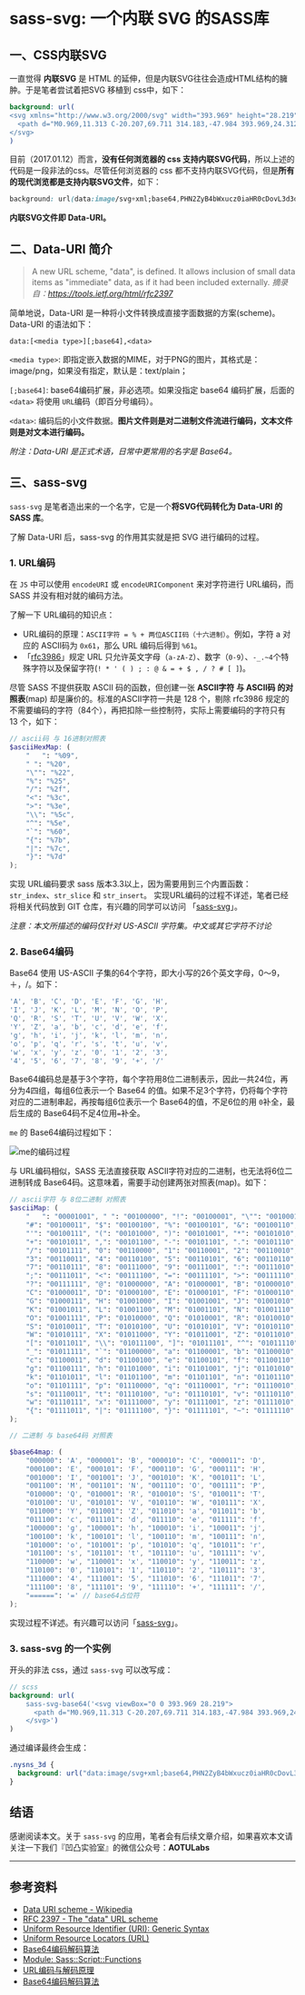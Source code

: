 # sass-svg: 一个内联 SVG 的SASS库 

## 一、CSS内联SVG

一直觉得 **内联SVG** 是 HTML 的延伸，但是内联SVG往往会造成HTML结构的臃肿。于是笔者尝试着把SVG 移植到 css中，如下：

```scss
background: url(
<svg xmlns="http://www.w3.org/2000/svg" width="393.969" height="28.219" viewBox="0 0 393.969 28.219">
  <path d="M0.969,11.313 C-20.207,69.711 314.183,-47.984 393.969,24.312 "/>
</svg>
)
```

目前（2017.01.12）而言，**没有任何浏览器的 css 支持内联SVG代码**，所以上述的代码是一段非法的css。尽管任何浏览器的 css 都不支持内联SVG代码，但是**所有的现代浏览都是支持内联SVG文件**，如下：

```css
background: url(data:image/svg+xml;base64,PHN2ZyB4bWxucz0iaHR0cDovL3d3dy53My5vcmcvMjAwMC9zdmciIHZpZXdCb3g9IjAgMCA3NTAgNDAwIj4gCQkJPHBhdGggZD0iTTAsMCBMNzUwLDAgTDc1MCw0MDAgTDM4OCw0MDAgTDM3NSwzODcsIEwzNjIsNDAwIEwwLDQwMFoiIGZpbGw9IiMwZjAiPjwvcGF0aD4gCQk8L3N2Zz4=);
```
**内联SVG文件即 Data-URI。**

## 二、Data-URI 简介

> A new URL scheme, "data", is defined. It allows inclusion of small data items as "immediate" data, as if it had been included externally.
*摘录自：https://tools.ietf.org/html/rfc2397*

简单地说，Data-URI 是一种将小文件转换成直接字面数据的方案(scheme)。Data-URI 的语法如下：

```data-uri
data:[<media type>][;base64],<data>
```

`<media type>`:  即指定嵌入数据的MIME，对于PNG的图片，其格式是：image/png，如果没有指定，默认是：text/plain；

`[;base64]`: base64编码扩展，非必选项。如果没指定 base64 编码扩展，后面的 `<data>` 将使用 `URL`编码（即百分号编码）。

`<data>`: 编码后的小文件数据。**图片文件则是对二进制文件流进行编码，文本文件则是对文本进行编码。**


_附注：Data-URI 是正式术语，日常中更常用的名字是 Base64。_

## 三、sass-svg

`sass-svg` 是笔者造出来的一个名字，它是一个**将SVG代码转化为 Data-URI 的 SASS 库**。

了解 Data-URI 后，sass-svg 的作用其实就是把 SVG 进行编码的过程。

### 1. URL编码

在 `JS` 中可以使用 `encodeURI` 或 `encodeURIComponent` 来对字符进行 URL编码，而 SASS 并没有相对就的编码方法。

了解一下 URL编码的知识点：

- URL编码的原理：`ASCII字符 = % + 两位ASCII码（十六进制）`。例如，字符 a 对应的 ASCII码为 `0x61`，那么 URL 编码后得到 `%61`。
- 「[rfc3986](http://www.ietf.org/rfc/rfc3986)」规定 URL 只允许英文字母（`a-zA-Z`）、数字（`0-9`）、`-_.~4`个特殊字符以及保留字符(`! * ' ( ) ; : @ & = + $ , / ? # [ ]`)。

尽管 SASS 不提供获取 ASCII 码的函数，但创建一张 **ASCII字符 与 ASCII码 的对照表**(map) 却是廉价的。标准的ASCII字符一共是 128 个，剔除 rfc3986 规定的不需要编码的字符（84个），再把扣除一些控制符，实际上需要编码的字符只有 13 个，如下：

```scss
// ascii码 与 16进制对照表
$asciiHexMap: (
	"	": "%09",
	" ": "%20",
	"\"": "%22",
	"%": "%25",
	"/": "%2f",
	"<": "%3c",
	">": "%3e",
	"\\": "%5c",
	"^": "%5e",
	"`": "%60",
	"{": "%7b",
	"|": "%7c",
	"}": "%7d"
);
```

实现 URL编码要求 sass 版本3.3以上，因为需要用到三个内置函数：`str_index`、`str_slice` 和 `str_insert`。 实现URL编码的过程不详述，笔者已经将相关代码放到 GIT 仓库，有兴趣的同学可以访问 「[sass-svg](https://github.com/leeenx/sass-svg)」。

_注意：本文所描述的编码仅针对 US-ASCII 字符集。中文或其它字符不讨论_

### 2. Base64编码

Base64 使用 US-ASCII 子集的64个字符，即大小写的26个英文字母，0～9，＋，/。如下：

```javascript
'A', 'B', 'C', 'D', 'E', 'F', 'G', 'H',
'I', 'J', 'K', 'L', 'M', 'N', 'O', 'P',
'Q', 'R', 'S', 'T', 'U', 'V', 'W', 'X',
'Y', 'Z', 'a', 'b', 'c', 'd', 'e', 'f',
'g', 'h', 'i', 'j', 'k', 'l', 'm', 'n',
'o', 'p', 'q', 'r', 's', 't', 'u', 'v',
'w', 'x', 'y', 'z', '0', '1', '2', '3',
'4', '5', '6', '7', '8', '9', '+', '/'
```

Base64编码总是基于3个字符，每个字符用8位二进制表示，因此一共24位，再分为4四组，每组6位表示一个 Base64 的值。如果不足3个字符，仍将每个字符对应的二进制串起，再按每组6位表示一个 Base64的值，不足6位的用 `0`补全，最后生成的 Base64码不足4位用`=`补全。

`me` 的 Base64编码过程如下：

![me的编码过程](http://7xv39r.com1.z0.glb.clouddn.com/2017-01-19-01.png)

与 URL编码相似，SASS 无法直接获取 ASCII字符对应的二进制，也无法将6位二进制转成 Base64码。这意味着，需要手动创建两张对照表(map)。如下：

```scss
// ascii字符 与 8位二进制 对照表
$asciiMap: (
	"	": "00001001", " ": "00100000", "!": "00100001", "\"": "00100010", 
	"#": "00100011", "$": "00100100", "%": "00100101", "&": "00100110",
	"'": "00100111", "(": "00101000", ")": "00101001", "*": "00101010", 
	"+": "00101011", ",": "00101100", "-": "00101101", ".": "00101110",
	"/": "00101111", "0": "00110000", "1": "00110001", "2": "00110010", 
	"3": "00110011", "4": "00110100", "5": "00110101", "6": "00110110", 
	"7": "00110111", "8": "00111000", "9": "00111001", ":": "00111010", 
	";": "00111011", "<": "00111100", "=": "00111101", ">": "00111110",
	"?": "00111111", "@": "01000000", "A": "01000001", "B": "01000010", 
	"C": "01000011", "D": "01000100", "E": "01000101", "F": "01000110",
	"G": "01000111", "H": "01001000", "I": "01001001", "J": "01001010", 
	"K": "01001011", "L": "01001100", "M": "01001101", "N": "01001110",
	"O": "01001111", "P": "01010000", "Q": "01010001", "R": "01010010", 
	"S": "01010011", "T": "01010100", "U": "01010101", "V": "01010110",
	"W": "01010111", "X": "01011000", "Y": "01011001", "Z": "01011010", 
	"[": "01011011", "\\": "01011100", "]": "01011101", "^": "01011110",
	"_": "01011111", "`": "01100000", "a": "01100001", "b": "01100010", 
	"c": "01100011", "d": "01100100", "e": "01100101", "f": "01100110",
	"g": "01100111", "h": "01101000", "i": "01101001", "j": "01101010", 
	"k": "01101011", "l": "01101100", "m": "01101101", "n": "01101110",
	"o": "01101111", "p": "01110000", "q": "01110001", "r": "01110010", 
	"s": "01110011", "t": "01110100", "u": "01110101", "v": "01110110",
	"w": "01110111", "x": "01111000", "y": "01111001", "z": "01111010", 
	"{": "01111011", "|": "01111100", "}": "01111101", "~": "01111110"
);
```

```scss
// 二进制 与 base64码 对照表

$base64map: (
	"000000": 'A', "000001": 'B', "000010": 'C', "000011": 'D', 
	"000100": 'E', "000101": 'F', "000110": 'G', "000111": 'H',
	"001000": 'I', "001001": 'J', "001010": 'K', "001011": 'L', 
	"001100": 'M', "001101": 'N', "001110": 'O', "001111": 'P',
	"010000": 'Q', "010001": 'R', "010010": 'S', "010011": 'T', 
	"010100": 'U', "010101": 'V', "010110": 'W', "010111": 'X',
	"011000": 'Y', "011001": 'Z', "011010": 'a', "011011": 'b', 
	"011100": 'c', "011101": 'd', "011110": 'e', "011111": 'f',
	"100000": 'g', "100001": 'h', "100010": 'i', "100011": 'j', 
	"100100": 'k', "100101": 'l', "100110": 'm', "100111": 'n',
	"101000": 'o', "101001": 'p', "101010": 'q', "101011": 'r', 
	"101100": 's', "101101": 't', "101110": 'u', "101111": 'v',
	"110000": 'w', "110001": 'x', "110010": 'y', "110011": 'z', 
	"110100": '0', "110101": '1', "110110": '2', "110111": '3',
	"111000": '4', "111001": '5', "111010": '6', "111011": '7', 
	"111100": '8', "111101": '9', "111110": '+', "111111": '/',
	"======": '=' // base64占位符
);
```

实现过程不详述。有兴趣可以访问「[sass-svg](https://github.com/leeenx/sass-svg)」。

### 3. sass-svg 的一个实例

开头的非法 css，通过 `sass-svg` 可以改写成： 

```scss
// scss
background: url(
	sass-svg-base64('<svg viewBox="0 0 393.969 28.219">
	  <path d="M0.969,11.313 C-20.207,69.711 314.183,-47.984 393.969,24.312 "/>
	</svg>')
)
```

通过编译最终会生成：

```scss
.nysns_3d {
  background: url("data:image/svg+xml;base64,PHN2ZyB4bWxucz0iaHR0cDovL3d3dy53My5vcmcvMjAwMC9zdmciIHZpZXdCb3g9IjAgMCAzOTMuOTY5IDI4LjIxOSI+IAkJICA8cGF0aCBkPSJNMC45NjksMTEuMzEzIEMtMjAuMjA3LDY5LjcxMSAzMTQuMTgzLC00Ny45ODQgMzkzLjk2OSwyNC4zMTIgIi8+IAkJPC9zdmc+");
}
```

## 结语

感谢阅读本文。关于 `sass-svg` 的应用，笔者会有后续文章介绍，如果喜欢本文请关注一下我们『凹凸实验室』的微信公众号：**AOTULabs**

------

## 参考资料

- [Data URI scheme - Wikipedia](https://en.wikipedia.org/wiki/Data_URI_scheme)
- [RFC 2397 - The "data" URL scheme](https://tools.ietf.org/html/rfc2397) 
- [Uniform Resource Identifier (URI): Generic Syntax](http://www.ietf.org/rfc/rfc3986)
- [Uniform Resource Locators (URL)](http://www.ietf.org/rfc/rfc1738.txt)
- [Base64编码解码算法](http://blog.chinaunix.net/uid-25885064-id-3798791.html)
- [Module: Sass::Script::Functions](http://sass-lang.com/documentation/Sass/Script/Functions.html)
- [URL编码与解码原理](http://blog.csdn.net/zmx729618/article/details/51381655)
- [Base64编码解码算法](http://blog.chinaunix.net/uid-25885064-id-3798791.html)
